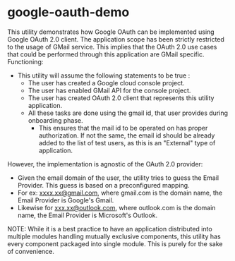 # google-oauth-demo
This utility demonstrates how Google OAuth can be implemented using Google OAuth 2.0 client. The application scope has been strictly restricted to the usage of GMail service. This implies that the OAuth 2.0 use cases that could be performed through this application are GMail specific.
Functioning:
- This utility will assume the following statements to be true :
    - The user has created a Google cloud console project.
    - The user has enabled GMail API for the console project.
    - The user has created OAuth 2.0 client that represents this utility application.
    - All these tasks are done using the gmail id, that user provides during onboarding phase.
        - This ensures that the mail id to be operated on has proper authorization. If not the same, the email id should be already added to the list of test users, as this is an "External" type of application.

However, the implementation is agnostic of the OAuth 2.0 provider:
- Given the email domain of the user, the utility tries to guess the Email Provider. This guess is based on a preconfigured mapping.
- For ex: xxxx.xx@gmail.com, where gmail.com is the domain name, the Email Provider is Google's Gmail.
- Likewise for xxx.xx@outlook.com, where outlook.com is the domain name, the Email Provider is Microsoft's Outlook.

NOTE: While it is a best practice to have an application distributed into multiple modules handling mutually exclusive components, this utility has every component packaged into single module. This is purely for the sake of convenience.